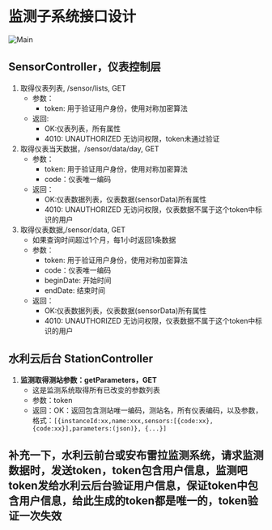 # 监测子系统接口设计

![Main](http://112.124.104.190:10001/soft/wiki/uploads/8e5d1afea4d2cf1cdbdd6acad768b481/Main.png)

## SensorController，仪表控制层
1. 取得仪表列表, /sensor/lists, GET
    * 参数：
        * token: 用于验证用户身份，使用对称加密算法
    * 返回:
        * OK:仪表列表，所有属性    
        * 4010: UNAUTHORIZED 无访问权限，token未通过验证
2. 取得仪表当天数据，/sensor/data/day, GET
    * 参数：
        * token: 用于验证用户身份，使用对称加密算法
        * code：仪表唯一编码
    * 返回：
        * OK:仪表数据列表，仪表数据(sensorData)所有属性
        * 4010: UNAUTHORIZED 无访问权限，仪表数据不属于这个token中标识的用户
3. 取得仪表数据,/sensor/data, GET
    * 如果查询时间超过1个月，每1小时返回1条数据
    * 参数：
        * token: 用于验证用户身份，使用对称加密算法
        * code：仪表唯一编码
        * beginDate: 开始时间
        * endDate: 结束时间
    * 返回：
        * OK:仪表数据列表，仪表数据(sensorData)所有属性
        * 4010: UNAUTHORIZED 无访问权限，仪表数据不属于这个token中标识的用户

## 水利云后台 StationController        
1. **监测取得测站参数：getParameters，GET**
    * 这是监测系统取得所有已改变的参数列表
    * 参数：token
    * 返回：OK：返回包含测站唯一编码，测站名，所有仪表编码，以及参数，格式：`[{instanceId:xx,name:xxx,sensors:[{code:xx},{code:xx}],parameters:(json)}, {...}]`

## 补充一下，水利云前台或安布雷拉监测系统，请求监测数据时，发送token，token包含用户信息，监测吧token发给水利云后台验证用户信息，保证token中包含用户信息，给此生成的token都是唯一的，token验证一次失效

